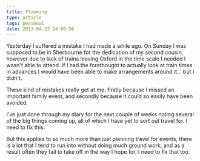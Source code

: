 ```yaml
---
title: Planning
type: article
tags: personal
date: 2013-04-22 14:08:50
---
```

<p> Yesterday I suffered a mistake I had made a while ago. On Sunday I was supposed to be in Sherbourne for the dedication of my second cousin, however due to lack of trains leaving Oxford in the time scale I needed I wasn&#39;t able to attend. If I had the forethought to actually look at train times in advances I would have been able to make arrangements around it... but I didn&#39;t.</p><p> These kind of mistakes really get at me, firstly because I missed an important family event, and secondly because it could so easily have been avoided.</p><p> I&#39;ve just done through my diary for the next couple of weeks noting several of the big things coming up, all of which I have yet to sort out travel for. I need to fix this.</p><p> But this applies to so much more than just planning travel for events, there is a lot that I tend to run into without doing much ground work, and as a result often they fail to take off in the way I hope for. I need to fix that too.</p>
